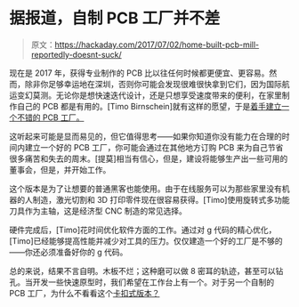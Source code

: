 # 据报道，自制 PCB 工厂并不差

> 原文：<https://hackaday.com/2017/07/02/home-built-pcb-mill-reportedly-doesnt-suck/>

现在是 2017 年，获得专业制作的 PCB 比以往任何时候都更便宜、更容易。然而，除非你足够幸运地在深圳，否则你可能会发现很难很快拿到它们，因为国际航运变幻莫测。无论你是想快速迭代设计，还是只想享受速度带来的便利，在家里制作自己的 PCB 都是有用的。[Timo Birnschein]就有这样的愿望，于是[着手建立一个不错的 PCB 工厂。](https://hackaday.io/project/25356-sub-200-pcb-mill-that-doesnt-suck)

这听起来可能是显而易见的，但它值得思考——如果你知道你没有能力在合理的时间内建立一个好的 PCB 工厂，你可能会通过在其他地方订购 PCB 来为自己节省很多痛苦和失去的周末。[提莫]相当有信心，但是，建设将能够生产出一些可用的董事会，但是，并开始工作。

这个版本是为了让想要的普通黑客也能使用。由于在线服务可以为那些家里没有机器的人制造，激光切割和 3D 打印零件现在很容易获得。[Timo]使用旋转式多功能刀具作为主轴，这是经济型 CNC 制造的常见选择。

硬件完成后，[Timo]花时间优化软件方面的工作。通过对 g 代码的精心优化，[Timo]已经能够提高性能并减少对工具的压力。仅仅建造一个好的工厂是不够的——你还必须准备好你的 g 代码。

总的来说，结果不言自明。木板不烂；这种磨可以做 8 密耳的轨迹，甚至可以钻孔。当开发一些快速原型时，我们希望在工作台上有一个。对于另一个自制的 PCB 工厂，为什么不看看这个[卡扣式版本？](http://hackaday.com/2011/06/02/snap-together-pcb-mill/)